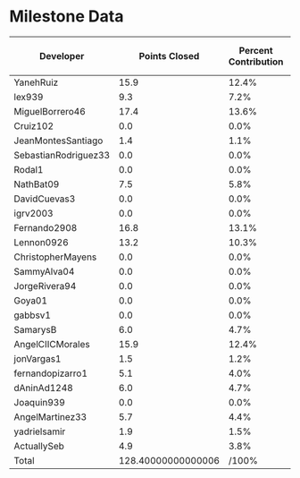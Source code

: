 # Milestone Data

| Developer | Points Closed | Percent Contribution | Projected Grade | Lecture Topic Tasks |
| --------- | ------------- | -------------------- | --------------- | ------------------- |
| YanehRuiz | 15.9 | 12.4% | 100.0% | 0/0 |
| lex939 | 9.3 | 7.2% | 100.0% | 0/0 |
| MiguelBorrero46 | 17.4 | 13.6% | 100.0% | 0/0 |
| Cruiz102 | 0.0 | 0.0% | 0.0% | 0/0 |
| JeanMontesSantiago | 1.4 | 1.1% | 30.7% | 0/0 |
| SebastianRodriguez33 | 0.0 | 0.0% | 0.0% | 0/0 |
| Rodal1 | 0.0 | 0.0% | 0.0% | 0/0 |
| NathBat09 | 7.5 | 5.8% | 100.0% | 0/0 |
| DavidCuevas3 | 0.0 | 0.0% | 0.0% | 0/0 |
| igrv2003 | 0.0 | 0.0% | 0.0% | 0/0 |
| Fernando2908 | 16.8 | 13.1% | 100.0% | 0/0 |
| Lennon0926 | 13.2 | 10.3% | 100.0% | 0/0 |
| ChristopherMayens | 0.0 | 0.0% | 0.0% | 0/0 |
| SammyAlva04 | 0.0 | 0.0% | 0.0% | 0/0 |
| JorgeRivera94 | 0.0 | 0.0% | 0.0% | 0/0 |
| Goya01 | 0.0 | 0.0% | 0.0% | 0/0 |
| gabbsv1 | 0.0 | 0.0% | 0.0% | 0/0 |
| SamarysB | 6.0 | 4.7% | 100.0% | 0/0 |
| AngelCIICMorales | 15.9 | 12.4% | 100.0% | 0/0 |
| jonVargas1 | 1.5 | 1.2% | 32.8% | 0/0 |
| fernandopizarro1 | 5.1 | 4.0% | 100.0% | 0/0 |
| dAninAd1248 | 6.0 | 4.7% | 100.0% | 0/0 |
| Joaquin939 | 0.0 | 0.0% | 0.0% | 0/0 |
| AngelMartinez33 | 5.7 | 4.4% | 100.0% | 0/0 |
| yadrielsamir | 1.9 | 1.5% | 41.1% | 0/0 |
| ActuallySeb | 4.9 | 3.8% | 100.0% | 0/0 |
| Total | 128.40000000000006 | /100% | /100% | 0 |
